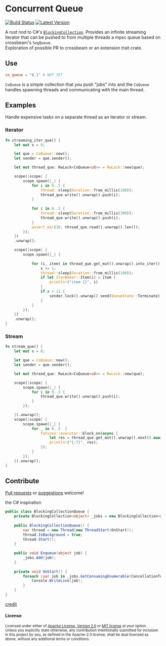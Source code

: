 # Concurrent Queue

[![Build Status](https://travis-ci.com/DevinR528/spans.svg?branch=master)](https://travis-ci.com/DevinR528/co_queue)
[![Latest Version](https://img.shields.io/crates/v/spans.svg)](https://crates.io/crates/co_queue)

A rust nod to C#'s [`BlockingCollection`](https://michaelscodingspot.com/c-job-queues/). Provides an infinite streaming iterator that can be pushed to 
from multiple threads a mpsc queue based on crossbeam's `SegQueue`.
<br>
Exploration of possible PR to crossbeam or an extension trait crate.

## Use
```toml
co_queue = "0.1" # NOT YET
```
`CoQueue` is a simple collection that you push "jobs" into and the `CoQueue` handles
spawning threads and communicating with the main thread.

## Examples
Handle expensive tasks on a separate thread as an iterator or stream.
### Iterator
```rust
fn streaming_iter_que() {
    let mut x = 0;

    let que = CoQueue::new();
    let sender = que.sender();

    let mut thread_que: RwLock<CoQueue<u8>> = RwLock::new(que);

    scope(|scope| {
        scope.spawn(|_| {
            for i in 0..5 {
                thread::sleep(Duration::from_millis(100));
                thread_que.write().unwrap().push(i);
            }
            
            for i in 0..5 {
                thread::sleep(Duration::from_millis(300));
                thread_que.write().unwrap().push(i);
            }
            assert_eq!(10, thread_que.read().unwrap().len());
        });
    })
    .unwrap();

    scope(|scope| {
        scope.spawn(|_| {
            
            for (i, item) in thread_que.get_mut().unwrap().into_iter().enumerate() {
                x += 1;
                thread::sleep(Duration::from_millis(100));
                if let IterWaker::Item(i) = item {
                    println!("item {}", i)
                }
                if x > 11 {
                    sender.lock().unwrap().send(QueueState::Terminate).unwrap();
                }
            }
        });
    })
    .unwrap();
}
```
### Stream
```rust
fn stream_que() {
    let mut x = 0;

    let que = CoQueue::new();
    let sender = que.sender();

    let mut thread_que: RwLock<CoQueue<u8>> = RwLock::new(que);

    scope(|scope| {
        scope.spawn(|_| {
            for i in 0..5 {
                thread_que.write().unwrap().push(i);
            }
        });

    }).unwrap();
    scope(|scope| {
        scope.spawn(|_| {
            for _ in 0..5  {
                futures::executor::block_on(async {
                    let res = thread_que.get_mut().unwrap().next().await;
                    println!("{:?}", res);
                });
            }
        });
    }).unwrap();
}
```

## Contribute
[Pull requests](https://github.com/DevinR528/co_queue/pulls) or [suggestions](https://github.com/DevinR528/co_queue/issues) welcome!

the C# inspiration 
```C#
public class BlockingCollectionQueue {
    private BlockingCollection<object> _jobs = new BlockingCollection<object>();
 
    public BlockingCollectionQueue() {
        var thread = new Thread(new ThreadStart(OnStart));
        thread.IsBackground = true;
        thread.Start();
    }
 
    public void Enqueue(object job) {
        _jobs.Add(job);
    }
 
    private void OnStart() {
        foreach (var job in _jobs.GetConsumingEnumerable(CancellationToken.None)) {
            Console.WriteLine(job);
        }
    }
}
```
[credit](https://michaelscodingspot.com/c-job-queues/)
#### License
<sup>
Licensed under either of <a href="LICENSE-APACHE">Apache License, Version
2.0</a> or <a href="LICENSE-MIT">MIT license</a> at your option.
</sup>
<br>
<sub>
Unless you explicitly state otherwise, any contribution intentionally submitted
for inclusion in this project by you, as defined in the Apache-2.0 license,
shall be dual licensed as above, without any additional terms or conditions.
</sub>
